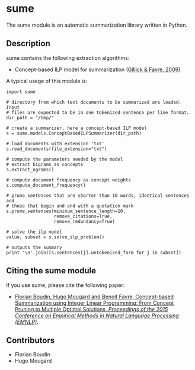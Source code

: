 # sume

The sume module is an automatic summarization library written in Python.

## Description

sume contains the following extraction algorithms:

  * Concept-based ILP model for summarization
    [(Gillick & Favre, 2009)](http://www.aclweb.org/anthology/W09-1802)

A typical usage of this module is:

    import sume

    # directory from which text documents to be summarized are loaded. Input
    # files are expected to be in one tokenized sentence per line format.
    dir_path = "/tmp/"

    # create a summarizer, here a concept-based ILP model
    s = sume.models.ConceptBasedILPSummarizer(dir_path)

    # load documents with extension 'txt'
    s.read_documents(file_extension="txt")

    # compute the parameters needed by the model
    # extract bigrams as concepts
    s.extract_ngrams()

    # compute document frequency as concept weights
    s.compute_document_frequency()

    # prune sentences that are shorter than 10 words, identical sentences and
    # those that begin and end with a quotation mark
    s.prune_sentences(mininum_sentence_length=10,
                      remove_citations=True,
                      remove_redundancy=True)

    # solve the ilp model
    value, subset = s.solve_ilp_problem()

    # outputs the summary
    print '\n'.join([s.sentences[j].untokenized_form for j in subset])

## Citing the sume module

If you use sume, please cite the following paper:

  * [Florian Boudin, Hugo Mougard and Benoît Favre, Concept-based Summarization
    using Integer Linear Programming: From Concept Pruning to Multiple Optimal
    Solutions, *Proceedings of the 2015 Conference on Empirical Methods in 
    Natural Language Processing (EMNLP)*](http://aclweb.org/anthology/D15-1220).

## Contributors

* Florian Boudin
* Hugo Mougard